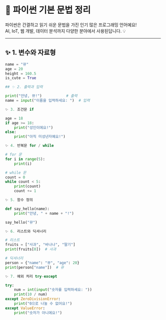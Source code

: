 # 🐍 파이썬 기본 문법 정리

파이썬은 간결하고 읽기 쉬운 문법을 가진 인기 많은 프로그래밍 언어예요!  
AI, IoT, 웹 개발, 데이터 분석까지 다양한 분야에서 사용된답니다. 💡

---

## ✨ 1. 변수와 자료형

```python
name = "뀨"
age = 20
height = 160.5
is_cute = True

## ✨ 2. 출력과 입력

print("안녕, 뀨!")           # 출력
name = input("이름을 입력하세요: ")  # 입력

✨ 3. 조건문 if

age = 18
if age >= 18:
    print("성인이에요!")
else:
    print("아직 미성년자예요!")

✨ 4. 반복문 for / while

# for 문
for i in range(5):
    print(i)

# while 문
count = 0
while count < 5:
    print(count)
    count += 1

✨ 5. 함수 정의

def say_hello(name):
    print("안녕, " + name + "!")

say_hello("뀨")

✨ 6. 리스트와 딕셔너리

# 리스트
fruits = ["사과", "바나나", "딸기"]
print(fruits[0])  # 사과

# 딕셔너리
person = {"name": "뀨", "age": 20}
print(person["name"])  # 뀨

✨ 7. 예외 처리 try-except

try:
    num = int(input("숫자를 입력하세요: "))
    print(10 / num)
except ZeroDivisionError:
    print("0으로 나눌 수 없어요!")
except ValueError:
    print("숫자가 아니에요!")


